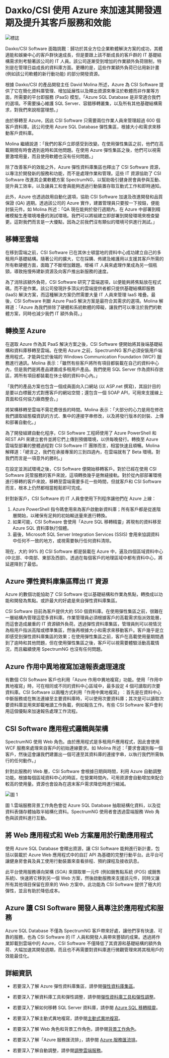 <properties
   pageTitle="Azure SQL Database Azure 案例研究 - Daxko/CSI| Microsoft Azure"
   description="了解 Daxko/CSI 如何使用 SQL Database 來加速其開發週期及提升其客戶服務和效能"
   services="sql-database"
   documentationCenter=""
   authors="carlrabeler"
   manager="jhubbard"
   editor=""/>

<tags
   ms.service="sql-database"
   ms.devlang="NA"
   ms.topic="article"
   ms.tgt_pltfrm="NA"
   ms.workload="NA"
   ms.date="09/08/2016"
   ms.author="carlrab"/>
   
# Daxko/CSI 使用 Azure 來加速其開發週期及提升其客戶服務和效能

![標誌](./media/sql-database-case-study-daxko/csidaxkologo25.png)

Daxko/CSI Software 面臨挑戰︰歸功於其全方位企業軟體解決方案的成功，其體適能和娛樂中心的客戶群快速成長，但是要跟上該不斷成長的客戶群的 IT 基礎結構需求則考驗著該公司的 IT 人員。該公司逐漸受到增加的作業額外負荷限制，特別是在管理日益成長的資料庫方面。更糟的是，這些作業額外負荷已佔用新計畫 (例如該公司軟體的新行動功能) 的部分開發資源。

根據 Daxko/CSI 的產品開發主任 David Molina 所述，Azure 為 CSI Software 提供了它在簡化資料庫管理、增加延展性以及釋出資源來專注於軟體而非作業等方面，所需要的平台即服務 (PaaS) 模型。「Azure SQL Database 是非常適合我們的選項。不需要操心維護 SQL Server、容錯移轉叢集，以及所有其他基礎結構需求，對我們來說相當理想。」

由於移轉至 Azure，因此 CSI Software 只需要兩位作業人員來管理超過 600 個客戶資料庫。該公司使用 Azure SQL Database 彈性集區，根據大小和需求來移動客戶資料庫。

Molina 繼續說道：「我們的客戶立即感受到改變。在使用彈性集區之前，他們在高載期間有時會遇到逾時和其他問題。在使用 Azure 彈性集區之後，他們可以視需要激增用量，而且使用軟體也沒有任何問題。」

除了改善客戶的效能之外，Azure 彈性資料庫集區也釋出了 CSI Software 資源，以專注於開發新的服務和功能，而不是處理作業和管理。這些 IT 資源協助了 CSI Software 改進其企業軟體方案 SpectrumNG，以幫助吸引健身房會員參與互動、提升員工效率，以及讓員工和會員能夠透過行動裝置存取互動式工作和即時通知。

此外，Azure 也透過啟用自動化選項，協助 CSI Software 加速及改進開發和品質保證 (QA) 週期。透過該公司的 Azure 實作，建置管理員只要按一下按鈕，便能封裝元件。如 Molina 所述：「QA 現在能夠於發行週期內，在 Azure 中部署到精確模擬生產環境堆疊的測試環境。我們可以將組建立即部署到開發環境來檢查變更。這對我們而言是一大優點，因為之前我們沒有類似的環境可供進行測試。」

## 移轉至雲端

在移到雲端之前，CSI Software 已在其休士頓當地的資料中心成功建立自己的多租用戶基礎結構。隨著公司的擴大，它在採購、佈建及維護用以支援其客戶所需的所有軟硬體方面，面臨了不斷增加難題。增補 IT 人員來處理作業成為另一個瓶頸，導致拖慢佈建新資源及向客戶推出新服務的速度。

為了消除該額外負荷，CSI Software 研究了雲端選項，以便能夠將焦點放在程式碼，而不是作業。該公司發現許多頂尖的雲端提供者都只提供基礎結構即服務 (IaaS) 解決方案，而這種解決方案仍然需要大量 IT 人員來管理 IaaS 堆疊。最後，CSI Software 判斷 Azure PaaS 解決方案是最符合其需求的選項。Molina 解釋道：「Azure 為我們排除了硬體和系統軟體的障礙，讓我們可以專注於我們的軟體方案，同時也減少我們 IT 額外負荷。」

## 轉換至 Azure

在選取 Azure 作為其 PaaS 解決方案之後，CSI Software 便開始將其後端基礎結構和資料庫移轉至雲端。在使用 Azure 之前，SpectrumNG 客戶必須安裝用戶端應用程式，才能與位於後端的 Windows Communication Foundation (WCF) 服務進行通訊。Molina 表示：「雖然有些客戶將所有項目都裝載在自己的資料中心內，但是我們是將產品建置成多租用戶產品。我們使用 SQL Server 作為資料存放區，將所有項目都裝載在休士頓的資料中心內。」

「我們的產品方案也包含一個成員面向入口網站 (以 ASP.net 撰寫)，其設計目的是要以白標籤方式對應客戶的網站空間；還包含一個 SOAP API，可用來支援線上頁面和任何協力廠商整合。」

將架構移轉至雲端不需花費很長的時間。Molina 表示：「大部分的心力是用在修改我們讀取組態檔資訊的方式、集中的連接字串修改，以及將發行版本的封裝、上傳和部署自動化。」

為了開發組建自動化程序，CSI Software 工程師使用了 Azure PowerShell 和 REST API 來建立套件並將它們上傳到預備環境，以供每晚發行。轉換至 Azure 雲端型部署的整體過程對 CSI Software IT 團隊而言，相當快速且順暢。Molina 解釋道：「總言之，我們在承接專案的三到四週內，在雲端就有了 Beta 環境。對我們而言是一項意外的勝利。」

在設定並測試環境之後，CSI Software 便開始移轉客戶。對於已經在使用 CSI Software 託管服務的客戶來說，這項轉換幾乎是無縫接軌。對於從內部部署環境進行移轉的客戶來說，移轉至雲端需要多花一些時間，但就客戶和 CSI Software 而言，根本上仍然都相當輕鬆即可完成。

針對新客戶，CSI Software 的 IT 人員會使用下列程序讓他們在 Azure 上線：

1.	Azure PowerShell 指令碼會用來為客戶啟動新資料庫；所有客戶都是從進階層開始，以確保有足夠的初始輸送量來進行轉換。
2.	如果可能，CSI Software 會使用「Azure SQL 移轉精靈」將現有的資料移至 Azure SQL 資料庫執行個體。
3.	最後，Microsoft SQL Server Integration Services (SSIS) 會用來協調資料中任何不一致的地方，或視需要執行任何資料清除。

現在，大約 99% 的 CSI Software 都是裝載在 Azure 中，遍及四個區域資料中心 (中北部、中南部、東部及西部)。透過在每個客戶的地理區域中都有資料中心，將延遲降到了最低。

## Azure 彈性資料庫集區釋出 IT 資源

Azure 的數個功能協助了 CSI Software 從以基礎結構和作業為焦點，轉換成以功能和開發為焦點。或許最大的好處是來自彈性資料庫集區。

CSI Software 目前為客戶提供大約 550 個資料庫。在使用彈性集區之前，很難在一層結構內管理這麼多資料庫。作業管理員必須根據客戶的高載需求指派效能層，而這會造成嚴重的 IT 資源額外負荷。透過彈性資料庫集區，管理員則可以視情況為租用戶指派高階或標準集區，然後再根據大小和需求來移動客戶。客戶幾乎是立即感受到彈性資料庫集區的效果；在使用彈性集區之前，客戶在高載使用量期間遇到了逾時和其他問題，但在使用彈性集區之後，客戶可以視需要體驗活動高載情況，而且繼續使用 SpectrumNG 也沒有任何問題。

## Azure 作用中異地複寫加速報表處理速度

有數個 CSI Software 客戶也利用「Azure 作用中異地複寫」功能。使用「作用中異地複寫」時，可在相同或不同的資料中心區域中，最多設定 4 個可讀取的次要資料庫。CSI Software 以兩種方式利用「作用中異地複寫」︰首先是在資料中心中斷服務或在無法連線至主要資料庫時，可以使用次要資料庫；其次是可以讀取次要資料庫並用來卸載唯讀工作負載，例如報告工作。有些 CSI Software 客戶會利用這個優點來加速報告處理工作流程。

## CSI Software 應用程式邏輯與架構

SpectrumNG 使用 Web 角色。由於應用程式是多租用戶應用程式，因此會使用 WCF 服務來處理來自客戶的初始連線要求。如 Molina 所述：「要求會識別每一個客戶，然後這會讓我們建置出一個可連至其資料庫的連接字串，以執行我們所需執行的任何動作。」

針對此服務的 Web 層，CSI Software 會根據日期與時間，利用 Azure 自動調整功能。根據每個區域資料中心的時區，在營業時間內，可用資源會自動增加來配合較高的使用量。資源也會設為在週末客戶需求降低時進行縮減。

     
![圖 1](./media/sql-database-case-study-daxko/figure1.png)

圖 1.雲端服務背景工作角色會從 Azure SQL Database 抽取結構化資料，以及從資料表儲存體抽取半結構化資料。SpectrumNG 使用者會透過雲端服務 Web 角色與該資料進行互動。

## 將 Web 應用程式和 Web 方案層用於行動應用程式

使用 Azure SQL Database 會釋出資源，讓 CSI Software 能夠進行新計畫，包括以裝載於 Azure Web 應用程式中的自訂 API 為基礎的完整行動平台。此平台可讓健身房會員及員工使用行動裝置來查看排程、預約課程及接收訊息。

此平台使用服務導向架構 (SOA) 來擷取單一元件 (例如銷售點系統 (POS) 或銷售系統)、快速將它移到另一個 Web 方案，然後啟動服務來支援該元件，同時又讓所有其他項目保留在原來的 Web 方案中。此功能為 CSI Software 提供了極大的彈性，並且有助於降低成本。

## Azure 讓 CSI Software 開發人員專注於應用程式和服務

Azure SQL Database 不僅為 SpectrumNG 客戶帶來好處，讓他們享有快速、可靠的服務，也為 CSI Software 的 IT 人員和開發人員帶來豐碩的成果。透過將作業卸載到雲端中的 Azure，CSI Software 不僅降低了其資源和基礎結構的額外負荷、大幅加速其開發週期，而且也不再需要對資料庫進行微觀管理來將其租用戶的效能最佳化。

## 詳細資訊

- 若要深入了解 Azure 彈性資料庫集區，請參閱[彈性資料庫集區](sql-database-elastic-pool.md)。

- 若要深入了解資料庫工具和彈性調整，請參閱[彈性資料庫工具和彈性調整](sql-database-elastic-scale-get-started.md)。

- 若要深入了解如何移轉 SQL Server 資料庫，請參閱 [Azure SQL 移轉精靈](sql-database-cloud-migrate-compatible-using-ssms-migration-wizard.md)。

- 若要深入了解主動式異地複寫，請參閱[主動式異地複寫](sql-database-geo-replication-overview.md)。

- 若要深入了解 Web 角色和背景工作角色，請參閱[背景工作角色](../fundamentals-introduction-to-azure.md#compute)。

- 若要深入了解「Azure 服務匯流排」，請參閱 [Azure 服務匯流排](https://azure.microsoft.com/services/service-bus/)。

- 若要深入了解自動調整，請參閱[調整雲端服務](../cloud-services/cloud-services-how-to-scale.md)。

<!---HONumber=AcomDC_0921_2016-->